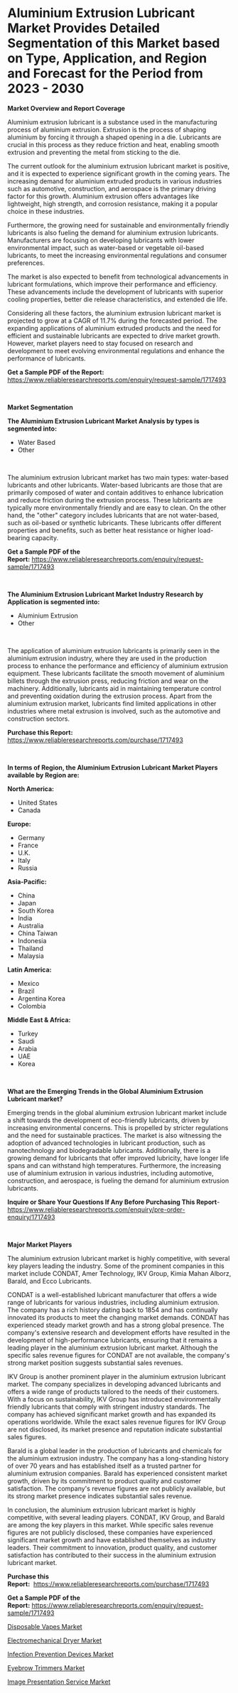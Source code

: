 <p><h1>Aluminium Extrusion Lubricant Market Provides Detailed Segmentation of this Market based on Type, Application, and Region and Forecast for the Period from 2023 - 2030</h1></p><p><strong>Market Overview and Report Coverage</strong></p>
<p><p>Aluminium extrusion lubricant is a substance used in the manufacturing process of aluminium extrusion. Extrusion is the process of shaping aluminium by forcing it through a shaped opening in a die. Lubricants are crucial in this process as they reduce friction and heat, enabling smooth extrusion and preventing the metal from sticking to the die.</p><p>The current outlook for the aluminium extrusion lubricant market is positive, and it is expected to experience significant growth in the coming years. The increasing demand for aluminium extruded products in various industries such as automotive, construction, and aerospace is the primary driving factor for this growth. Aluminium extrusion offers advantages like lightweight, high strength, and corrosion resistance, making it a popular choice in these industries.</p><p>Furthermore, the growing need for sustainable and environmentally friendly lubricants is also fueling the demand for aluminium extrusion lubricants. Manufacturers are focusing on developing lubricants with lower environmental impact, such as water-based or vegetable oil-based lubricants, to meet the increasing environmental regulations and consumer preferences.</p><p>The market is also expected to benefit from technological advancements in lubricant formulations, which improve their performance and efficiency. These advancements include the development of lubricants with superior cooling properties, better die release characteristics, and extended die life.</p><p>Considering all these factors, the aluminium extrusion lubricant market is projected to grow at a CAGR of 11.7% during the forecasted period. The expanding applications of aluminium extruded products and the need for efficient and sustainable lubricants are expected to drive market growth. However, market players need to stay focused on research and development to meet evolving environmental regulations and enhance the performance of lubricants.</p></p>
<p><strong>Get a Sample PDF of the Report:</strong> <a href="https://www.reliableresearchreports.com/enquiry/request-sample/1717493">https://www.reliableresearchreports.com/enquiry/request-sample/1717493</a></p>
<p>&nbsp;</p>
<p><strong>Market Segmentation</strong></p>
<p><strong>The Aluminium Extrusion Lubricant Market Analysis by types is segmented into:</strong></p>
<p><ul><li>Water Based</li><li>Other</li></ul></p>
<p>&nbsp;</p>
<p><p>The aluminium extrusion lubricant market has two main types: water-based lubricants and other lubricants. Water-based lubricants are those that are primarily composed of water and contain additives to enhance lubrication and reduce friction during the extrusion process. These lubricants are typically more environmentally friendly and are easy to clean. On the other hand, the "other" category includes lubricants that are not water-based, such as oil-based or synthetic lubricants. These lubricants offer different properties and benefits, such as better heat resistance or higher load-bearing capacity.</p></p>
<p><strong>Get a Sample PDF of the Report:</strong>&nbsp;<a href="https://www.reliableresearchreports.com/enquiry/request-sample/1717493">https://www.reliableresearchreports.com/enquiry/request-sample/1717493</a></p>
<p>&nbsp;</p>
<p><strong>The Aluminium Extrusion Lubricant Market Industry Research by Application is segmented into:</strong></p>
<p><ul><li>Aluminium Extrusion</li><li>Other</li></ul></p>
<p>&nbsp;</p>
<p><p>The application of aluminium extrusion lubricants is primarily seen in the aluminium extrusion industry, where they are used in the production process to enhance the performance and efficiency of aluminium extrusion equipment. These lubricants facilitate the smooth movement of aluminium billets through the extrusion press, reducing friction and wear on the machinery. Additionally, lubricants aid in maintaining temperature control and preventing oxidation during the extrusion process. Apart from the aluminium extrusion market, lubricants find limited applications in other industries where metal extrusion is involved, such as the automotive and construction sectors.</p></p>
<p><strong>Purchase this Report:</strong>&nbsp; <a href="https://www.reliableresearchreports.com/purchase/1717493">https://www.reliableresearchreports.com/purchase/1717493</a></p>
<p>&nbsp;</p>
<p><strong>In terms of Region, the Aluminium Extrusion Lubricant Market Players available by Region are:</strong></p>
<p>
    <p> <strong> North America: </strong>
        <ul>
            <li>United States</li>
            <li>Canada</li>
        </ul>
        </p> 
    <p> <strong> Europe: </strong>
        <ul>
            <li>Germany</li>
            <li>France</li>
            <li>U.K.</li>
            <li>Italy</li>
            <li>Russia</li>
        </ul>
        </p> 
    <p> <strong> Asia-Pacific: </strong>
        <ul>
            <li>China</li>
            <li>Japan</li>
            <li>South Korea</li>
            <li>India</li>
            <li>Australia</li>
            <li>China Taiwan</li>
            <li>Indonesia</li>
            <li>Thailand</li>
            <li>Malaysia</li>
        </ul>
        </p> 
    <p> <strong> Latin America: </strong>
        <ul>
            <li>Mexico</li>
            <li>Brazil</li>
            <li>Argentina Korea</li>
            <li>Colombia</li>
        </ul>
        </p> 
    <p> <strong> Middle East & Africa: </strong>
        <ul>
            <li>Turkey</li>
            <li>Saudi</li>
            <li>Arabia</li>
            <li>UAE</li>
            <li>Korea</li>
        </ul>
    </p>
    </p>
<p>&nbsp;</p>
<p><strong>What are the Emerging Trends in the Global Aluminium Extrusion Lubricant market?</strong></p>
<p><p>Emerging trends in the global aluminium extrusion lubricant market include a shift towards the development of eco-friendly lubricants, driven by increasing environmental concerns. This is propelled by stricter regulations and the need for sustainable practices. The market is also witnessing the adoption of advanced technologies in lubricant production, such as nanotechnology and biodegradable lubricants. Additionally, there is a growing demand for lubricants that offer improved lubricity, have longer life spans and can withstand high temperatures. Furthermore, the increasing use of aluminium extrusion in various industries, including automotive, construction, and aerospace, is fueling the demand for aluminium extrusion lubricants.</p></p>
<p><strong>Inquire or Share Your Questions If Any Before Purchasing This Report</strong>- <a href="https://www.reliableresearchreports.com/enquiry/pre-order-enquiry/1717493">https://www.reliableresearchreports.com/enquiry/pre-order-enquiry/1717493</a></p>
<p>&nbsp;</p>
<p><strong>Major Market Players</strong></p>
<p><p>The aluminium extrusion lubricant market is highly competitive, with several key players leading the industry. Some of the prominent companies in this market include CONDAT, Amer Technology, IKV Group, Kimia Mahan Alborz, Barald, and Ecco Lubricants.</p><p>CONDAT is a well-established lubricant manufacturer that offers a wide range of lubricants for various industries, including aluminium extrusion. The company has a rich history dating back to 1854 and has continually innovated its products to meet the changing market demands. CONDAT has experienced steady market growth and has a strong global presence. The company's extensive research and development efforts have resulted in the development of high-performance lubricants, ensuring that it remains a leading player in the aluminium extrusion lubricant market. Although the specific sales revenue figures for CONDAT are not available, the company's strong market position suggests substantial sales revenues.</p><p>IKV Group is another prominent player in the aluminium extrusion lubricant market. The company specializes in developing advanced lubricants and offers a wide range of products tailored to the needs of their customers. With a focus on sustainability, IKV Group has introduced environmentally friendly lubricants that comply with stringent industry standards. The company has achieved significant market growth and has expanded its operations worldwide. While the exact sales revenue figures for IKV Group are not disclosed, its market presence and reputation indicate substantial sales figures.</p><p>Barald is a global leader in the production of lubricants and chemicals for the aluminium extrusion industry. The company has a long-standing history of over 70 years and has established itself as a trusted partner for aluminium extrusion companies. Barald has experienced consistent market growth, driven by its commitment to product quality and customer satisfaction. The company's revenue figures are not publicly available, but its strong market presence indicates substantial sales revenue.</p><p>In conclusion, the aluminium extrusion lubricant market is highly competitive, with several leading players. CONDAT, IKV Group, and Barald are among the key players in this market. While specific sales revenue figures are not publicly disclosed, these companies have experienced significant market growth and have established themselves as industry leaders. Their commitment to innovation, product quality, and customer satisfaction has contributed to their success in the aluminium extrusion lubricant market.</p></p>
<p><strong>Purchase this Report:</strong>&nbsp;&nbsp;<a href="https://www.reliableresearchreports.com/purchase/1717493">https://www.reliableresearchreports.com/purchase/1717493</a></p>
<p></p>
<p><strong>Get a Sample PDF of the Report:</strong>&nbsp;<a href="https://www.reliableresearchreports.com/enquiry/request-sample/1717493">https://www.reliableresearchreports.com/enquiry/request-sample/1717493</a></p>
<p><p><a href="https://medium.com/@thadnader/disposable-vapes-market-size-reveals-the-best-marketing-channels-in-global-industry-be4886cc9de0">Disposable Vapes Market</a></p><p><a href="https://github.com/Paul14Anderson63/Market-Research-Report-List-1/blob/main/electromechanical-dryer-market.md">Electromechanical Dryer Market</a></p><p><a href="https://www.linkedin.com/pulse/infection-prevention-devices-market-insights-players-forecast/">Infection Prevention Devices Market</a></p><p><a href="https://github.com/aasishrp01/Market-Research-Report-List-1/blob/main/eyebrow-trimmers-market.md">Eyebrow Trimmers Market</a></p><p><a href="https://www.linkedin.com/pulse/image-presentation-service-market-size-2023-2030/">Image Presentation Service Market</a></p></p>